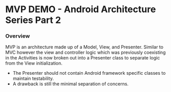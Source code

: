 # MVP DEMO - Android Architecture Series Part 2

### Overview
MVP is an architecture made up of a Model, View, and Presenter.
Similar to MVC however the view and controller logic which was previously coexisting in the Activities is now broken out into a Presenter class to separate logic from the View initialization.
- The Presenter should not contain Android framework specific classes to maintain testability.
- A drawback is still the minimal separation of concerns.